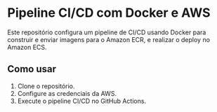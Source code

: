 # Pipeline CI/CD com Docker e AWS

Este repositório configura um pipeline de CI/CD usando Docker para construir e enviar imagens para o Amazon ECR, e realizar o deploy no Amazon ECS.

## Como usar

1. Clone o repositório.
2. Configure as credenciais da AWS.
3. Execute o pipeline CI/CD no GitHub Actions.
